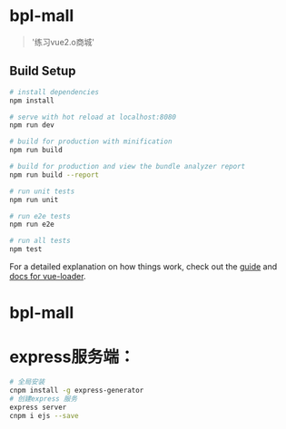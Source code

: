 # bpl-mall

> '练习vue2.o商城'

## Build Setup

``` bash
# install dependencies
npm install

# serve with hot reload at localhost:8080
npm run dev

# build for production with minification
npm run build

# build for production and view the bundle analyzer report
npm run build --report

# run unit tests
npm run unit

# run e2e tests
npm run e2e

# run all tests
npm test
```

For a detailed explanation on how things work, check out the [guide](http://vuejs-templates.github.io/webpack/) and [docs for vue-loader](http://vuejs.github.io/vue-loader).
# bpl-mall



# express服务端：
``` bash
# 全局安装
cnpm install -g express-generator
# 创建express 服务
express server
cnpm i ejs --save
```

